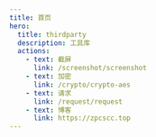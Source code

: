 ```yaml
---
title: 首页
hero:
  title: thirdparty
  description: 工具库
  actions:
    - text: 截屏
      link: /screenshot/screenshot
    - text: 加密
      link: /crypto/crypto-aes
    - text: 请求
      link: /request/request
    - text: 博客
      link: https://zpcscc.top
---
```

